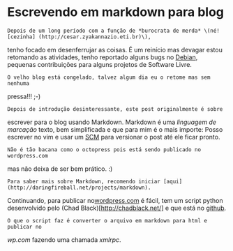 Escrevendo em markdown para blog
================================

    Depois de um long período com a função de *burocrata de merda* \(né![cezinha] (http://cesar.zyakannazio.eti.br)\), 
tenho focado em desenferrujar as coisas. É um reinício mas devagar estou 
retomando as atividades, tenho reportado alguns bugs no [Debian](http://www.debian.org), 
pequenas contribuições para alguns projetos de Software Livre. 

	O velho blog está congelado, talvez algum dia eu o retome mas sem nenhuma 
pressa!!! ;-)

	Depois de introdução desinteressante, este post originalmente é sobre 
escrever para o blog usando Markdown. Markdown é uma *linguagem de marcação* 
texto, bem simplificada e que para mim é o mais importe: Posso escrever no vim e 
usar um [SCM](http://en.wikipedia.org/wiki/Software_configuration_management) 
para versionar o post até ele ficar pronto.
	
	Não é tão bacana como o octopress pois está sendo publicado no wordpress.com 
mas não deixa de ser bem prático. :)

	Para saber mais sobre Markdown, recomendo iniciar [aqui](http://daringfireball.net/projects/markdown). 
Continuando, para publicar no[wordpress.com](wordpress.com) é fácil, tem um script 
python desenvolvido pelo (Chad Black)[http://chadblack.net/] e que está no [github](http://chadblack.net/). 

	O que o script faz é converter o arquivo em markdown para html e publicar no 
*wp.com* fazendo uma chamada *xmlrpc*.
